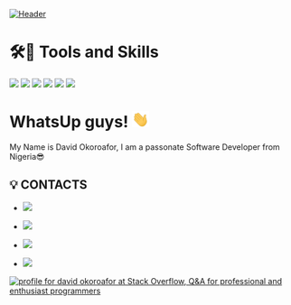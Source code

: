 [![Header](https://github.com/korafdavid/David_Okoroaofor/blob/main/coverphoto.png "Header")](https://github.com/korafdavid/David_Okoroaofor/blob/main/coverphoto.png)

#  🛠🔧 Tools and Skills
![](https://img.shields.io/badge/Code-Javascsript-informational?style=flat&logo=Javascript&logoColor=white&color=2bbc8a)
![](https://img.shields.io/badge/Code-Dart-informational?style=flat&logo=Dart&logoColor=white&color=blue)
![](https://img.shields.io/badge/OS-LINUX-informational?style=flat&logo=Linux&logoColor=white&color=orange)
![](https://img.shields.io/badge/runtime-NODEJS-informational?style=flat&logo=Node.js&logoColor=white&color=purple)
![](https://img.shields.io/badge/Code-flutter-informational?style=flat&logo=flutter&logoColor=white&color=blue)
![](https://img.shields.io/badge/runtime-NODEJS-informational?style=flat&logo=Node.js&logoColor=white&color=purple)


<!-- https://twitter.com/korafdavid -->
<!-- https://www.facebook.com/korafdavid -->

# WhatsUp guys! <img src="https://github.com/korafdavid/korafdavid/blob/main/wave.gif" width="30px">

 My Name is David Okoroafor, I am a passonate Software Developer from Nigeria😎


## 💡 CONTACTS 

 - ![](https://img.shields.io/twitter/follow/korafdavid?style=social)

 - <a href = "https://www.facebook.com/korafdavid">![](https://img.shields.io/badge/facebook-informational?style=flat&logo=facebook&logoColor=white&color=blue)</a> 

 - <a href = "https://www.instagram.com/korafdavid/?utm_medium=copy_link">![](https://img.shields.io/badge/instagram-informational?style=flat&logo=instagram&logoColor=white&color=orange)</a>

 -  <a href = "mailto:okoroafordavid61@gmail.com?body=Hi">![](https://img.shields.io/badge/Gmail-informational?style=flat&logo=Gmail&logoColor=white&color=green)</a>

<a href="https://stackoverflow.com/users/15179800/david-okoroafor"><img src="https://stackoverflow.com/users/flair/15179800.png" width="208" height="58" alt="profile for david okoroafor at Stack Overflow, Q&amp;A for professional and enthusiast programmers" title="profile for david okoroafor at Stack Overflow, Q&amp;A for professional and enthusiast programmers"></a>



